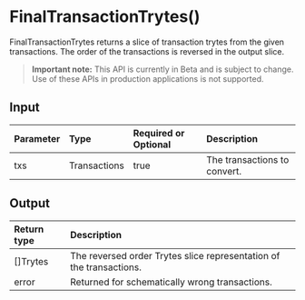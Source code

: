 # FinalTransactionTrytes()
FinalTransactionTrytes returns a slice of transaction trytes from the given transactions. The order of the transactions is reversed in the output slice.
> **Important note:** This API is currently in Beta and is subject to change. Use of these APIs in production applications is not supported.


## Input

| Parameter       | Type | Required or Optional | Description |
|:---------------|:--------|:--------| :--------|
| txs | Transactions | true | The transactions to convert.  |




## Output

| Return type     | Description |
|:---------------|:--------|
| []Trytes | The reversed order Trytes slice representation of the transactions. |
| error | Returned for schematically wrong transactions. |




